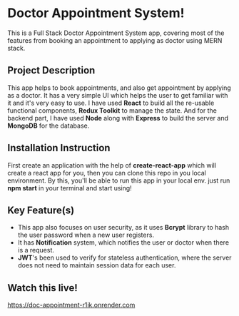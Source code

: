 # Doctor Appointment System!

This is a Full Stack Doctor Appointment System app, covering most of the features from booking an appointment to applying as doctor using MERN stack.


## Project Description

This app helps to book appointments, and also get appointment by applying as  a doctor.  It has a very simple UI which helps the user to get familiar with it and it's very easy to use. I have used **React** to build all the re-usable functional components, **Redux Toolkit** to manage the state. And for the backend part, I have used **Node** along with **Express** to build the server and **MongoDB** for the database.

## Installation Instruction

First create an application with the help of **create-react-app** which will create a react app for you, then you can clone this repo in you local environment. By this, you'll be able to run this app in your local env. just run **npm start** in your terminal and start using!

## Key Feature(s)

- This app also focuses on user security, as it uses **Bcrypt** library to hash the user password when a new user registers.
- It has **Notification** system, which notifies the user or doctor when there is a request.
- **JWT**'s been used to verify for stateless authentication, where the server does not need to maintain session data for each user.

## Watch this live!

https://doc-appointment-r1ik.onrender.com
